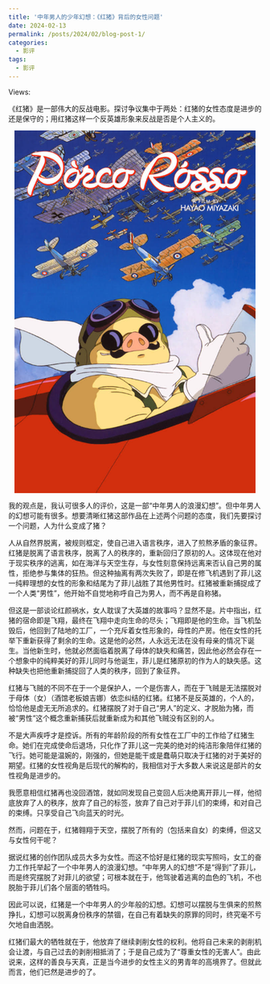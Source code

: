 ```yaml
---
title: '中年男人的少年幻想：《红猪》背后的女性问题'
date: 2024-02-13
permalink: /posts/2024/02/blog-post-1/
categories: 
  - 影评
tags:
  - 影评
---
```

<script async src="//busuanzi.ibruce.info/busuanzi/2.3/busuanzi.pure.mini.js"></script>
<span id="busuanzi_container_page_pv">Views: <span id="busuanzi_value_page_pv"></span></span>


《红猪》是一部伟大的反战电影。探讨争议集中于两处：红猪的女性态度是进步的还是保守的；用红猪这样一个反英雄形象来反战是否是个人主义的。

<img src="/images/pr.png" alt="Porco Rosso" width="480" height="720" style="display:block; margin:auto;">

我的观点是，我认可很多人的评价，这是一部“中年男人的浪漫幻想”。但中年男人的幻想可能有很多。想要清晰红猪这部作品在上述两个问题的态度，我们先要探讨一个问题，人为什么变成了猪？

人从自然界脱离，被规则框定，使自己进入语言秩序，进入了煎熬矛盾的象征界。红猪是脱离了语言秩序，脱离了人的秩序的，重新回归了原初的人。这体现在他对于现实秩序的逃离，如在海洋与天空生存，与女性刻意保持远离来否认自己男的属性，拒绝参与集体的狂热。但这种抽离有两次失败了，即是在修飞机遇到了菲儿这一纯粹理想的女性的形象和结尾为了菲儿战胜了其他男性时。红猪被重新捕捉成了一个人类“男性”，他开始不自觉地称呼自己为男人，而不再是自称猪。

但这是一部谈论红颜祸水，女人耽误了大英雄的故事吗？显然不是。片中指出，红猪的宿命即是飞翔，最终在飞翔中走向生命的尽头；飞翔即是他的生命。当飞机坠毁后，他回到了陆地的工厂，一个充斥着女性形象的，母性的产房。他在女性的托举下重新获得了剩余的生命。这是他的必然，人永远无法在没有母亲的情况下诞生。当他新生时，他就必然面临着脱离了母体的缺失和痛苦，因此他必然会存在一个想象中的纯粹美好的菲儿同时与他诞生，菲儿是红猪原初的作为人的缺失感。这种缺失也把他重新捕捉回了人类的秩序，回到了象征界。

红猪与飞贼的不同不在于一个是保护人，一个是伤害人，而在于飞贼是无法摆脱对于母体（女）（酒馆老板娘吉娜）依恋纠结的红猪。红猪不是反英雄的，个人的，恰恰他是虚无无所追求的。红猪摆脱了对于自己“男人”的定义、才脱胎为猪，而被“男性”这个概念重新捕获后就重新成为和其他飞贼没有区别的人。

不是大声疾呼才是控诉。所有的年龄阶段的所有女性在工厂中的工作给了红猪生命。她们在完成使命后退场，只化作了菲儿这一完美的绝对的纯洁形象陪伴红猪的飞行。她可能是温婉的，刚强的，但她是能干或是蠢萌只取决于红猪的对于美好的期望。红猪的女性视角是后现代的解构的，我相信对于大多数人来说这是部片的女性视角是进步的。

我愿意相信红猪再也没回酒馆，就如同发现自己变回人后决绝离开菲儿一样，他彻底放弃了人的秩序，放弃了自己的标签，放弃了自己对于菲儿们的束缚，和对自己的束缚。只享受自己飞向蓝天的时光。

然而，问题在于，红猪翱翔于天空，摆脱了所有的（包括来自女）的束缚，但这又与女性何干呢？

据说红猪的创作团队成员大多为女性。而这不恰好是红猪的现实写照吗，女工的奋力工作托举起了一个中年男人的浪漫幻想。“中年男人的幻想”不是“得到”了菲儿，而是终究摆脱了对菲儿的欲望；可根本就在于，他驾驶着逃离的血色的飞机，不也脱胎于菲儿们各个层面的牺牲吗。

因此可以说，红猪是一个中年男人的少年般的幻想。幻想可以摆脱与生俱来的煎熬挣扎，幻想可以脱离身份秩序的禁锢，在自己有着缺失的原罪的同时，终究毫不亏欠地自由洒脱。

红猪们最大的牺牲就在于，他放弃了继续剥削女性的权利。他将自己未来的剥削机会让渡，与自己过去的剥削相抵消了；于是自己成为了“尊重女性的无害人”。由此说来，这样的善良与天真，正是当今进步的女性主义的男青年的高境界了。但就此而言，他们已然是进步的了。